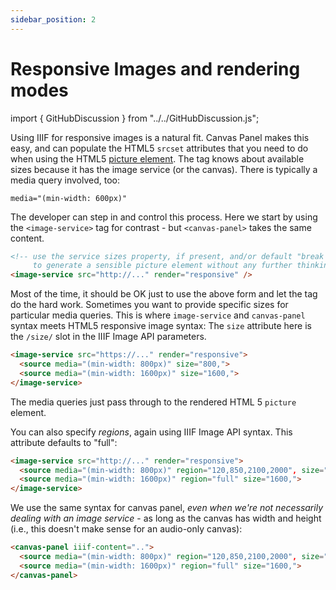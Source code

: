 ```yaml
---
sidebar_position: 2
---
```


# Responsive Images and rendering modes

import { GitHubDiscussion } from "../../GitHubDiscussion.js";

<!-- TODO: GH-79 -->
Using IIIF for responsive images is a natural fit. Canvas Panel makes this easy, and can populate the HTML5 `srcset` attributes that you need to do when using the HTML5 [picture element](https://developer.mozilla.org/en-US/docs/Web/HTML/Element/picture). The tag knows about available sizes because it has the image service (or the canvas). There is typically a media query involved, too:

`media="(min-width: 600px)"`

The developer can step in and control this process. Here we start by using the `<image-service>` tag for contrast - but `<canvas-panel>` takes the same content.

<!-- TODO: GH-79 -->
```html 
<!-- use the service sizes property, if present, and/or default "break points" 
     to generate a sensible picture element without any further thinking for the developer: -->
<image-service src="http://..." render="responsive" />
```

Most of the time, it should be OK just to use the above form and let the tag do the hard work.
Sometimes you want to provide specific sizes for particular media queries. This is where `image-service` and `canvas-panel` syntax meets HTML5 responsive image syntax: The `size` attribute here is the `/size/` slot in the IIIF Image API parameters.

<!-- TODO: GH-79 -->
```html
<image-service src="https://..." render="responsive">
  <source media="(min-width: 800px)" size="800,">
  <source media="(min-width: 1600px)" size="1600,">
</image-service>
```

The media queries just pass through to the rendered HTML 5 `picture` element.

You can also specify _regions_, again using IIIF Image API syntax. This attribute defaults to "full":

```html
<image-service src="http://..." render="responsive">
  <source media="(min-width: 800px)" region="120,850,2100,2000", size="800,">
  <source media="(min-width: 1600px)" region="full" size="1600,">
</image-service>
```

We use the same syntax for canvas panel, _even when we're not necessarily dealing with an image service_ - as long as the canvas has width and height (i.e., this doesn't make sense for an audio-only canvas):

<!-- TODO: GH-79 -->
```html
<canvas-panel iiif-content="..">
  <source media="(min-width: 800px)" region="120,850,2100,2000", size="800,">
  <source media="(min-width: 1600px)" region="full" size="1600,">
</canvas-panel>
```

<GitHubDiscussion ghid="2" />